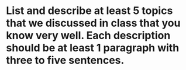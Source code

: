 # **List and describe at least 5 topics that we discussed in class that you know very well. Each description should be at least 1 paragraph with three to five sentences.**
